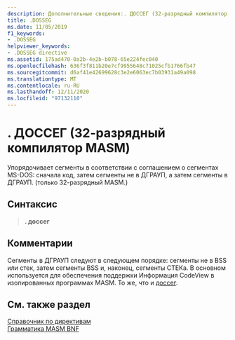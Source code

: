 ```yaml
---
description: Дополнительные сведения:. ДОССЕГ (32-разрядный компилятор MASM)
title: .DOSSEG
ms.date: 11/05/2019
f1_keywords:
- .DOSSEG
helpviewer_keywords:
- .DOSSEG directive
ms.assetid: 175ad470-0a2b-4e2b-b078-65e224fec040
ms.openlocfilehash: 636f3f811b20e7cf9955648c71025cfb1766fb47
ms.sourcegitcommit: d6af41e42699628c3e2e6063ec7b03931a49a098
ms.translationtype: MT
ms.contentlocale: ru-RU
ms.lasthandoff: 12/11/2020
ms.locfileid: "97132110"
---
```

# <a name="dosseg-32-bit-masm"></a>. ДОССЕГ (32-разрядный компилятор MASM)

Упорядочивает сегменты в соответствии с соглашением о сегментах MS-DOS: сначала код, затем сегменты не в ДГРАУП, а затем сегменты в ДГРАУП. (только 32-разрядный MASM.)

## <a name="syntax"></a>Синтаксис

> **. доссег**

## <a name="remarks"></a>Комментарии

Сегменты в ДГРАУП следуют в следующем порядке: сегменты не в BSS или стек, затем сегменты BSS и, наконец, сегменты СТЕКа. В основном используется для обеспечения поддержки Информация CodeView в изолированных программах MASM. То же, что и [доссег](dosseg.md).

## <a name="see-also"></a>См. также раздел

[Справочник по директивам](directives-reference.md)\
[Грамматика MASM BNF](masm-bnf-grammar.md)
